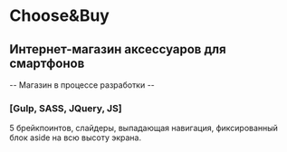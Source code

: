 # Choose&Buy

## Интернет-магазин аксессуаров для смартфонов

-- Магазин в процессе разработки --

### [Gulp, SASS, JQuery, JS]

5 брейкпоинтов, слайдеры, выпадающая навигация, фиксированный блок aside на всю высоту экрана.
